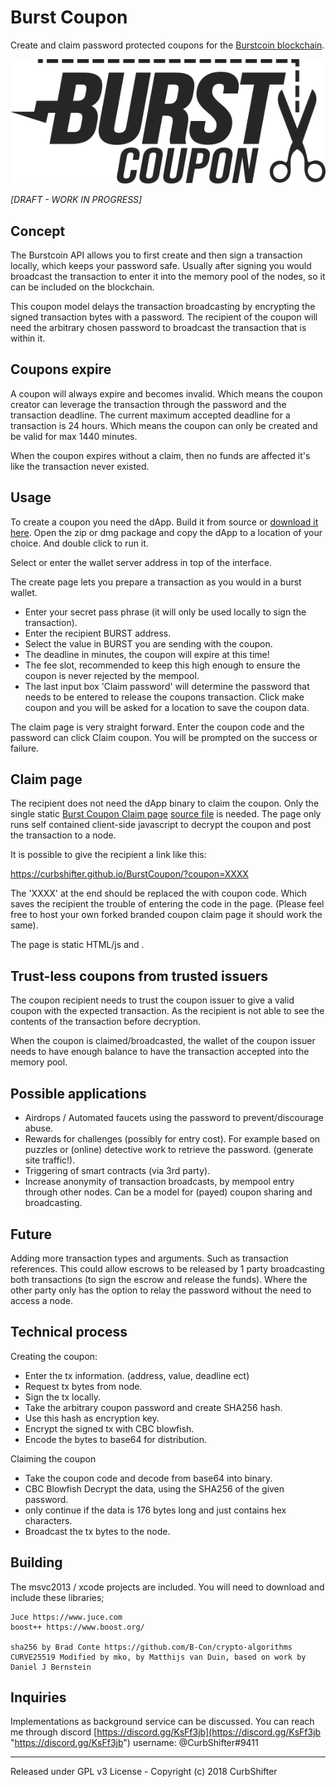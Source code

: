 # Burst Coupon

Create and claim password protected coupons for the [Burstcoin blockchain](http://burst-coin.org/).

![BurstCoupon](https://github.com/CurbShifter/BurstCoupon/blob/master/Source/img/burst-coupon.png)

*[DRAFT - WORK IN PROGRESS]*

Concept
-
The Burstcoin API allows you to first create and then sign a transaction locally, which keeps your password safe. Usually after signing you would broadcast the transaction to enter it into the memory pool of the nodes, so it can be included on the blockchain. 

This coupon model delays the transaction broadcasting by encrypting the signed transaction bytes with a password. The recipient of the coupon will need the arbitrary chosen password to broadcast the transaction that is within it. 


Coupons expire
-
A coupon will always expire and becomes invalid. Which means the coupon creator can leverage the transaction through the password and the transaction deadline. The current maximum accepted deadline for a transaction is 24 hours. Which means the coupon can only be created and be valid for max 1440 minutes. 

When the coupon expires without a claim, then no funds are affected it's like the transaction never existed.

Usage
-
To create a coupon you need the dApp. Build it from source or [download it here](https://github.com/CurbShifter/BurstCoupon/releases "download"). Open the zip or dmg package and copy the dApp to a location of your choice. And double click to run it. 

Select or enter the wallet server address in top of the interface. 

The create page lets you prepare a transaction as you would in a burst wallet.
 
- Enter your secret pass phrase (it will only be used locally to sign the transaction).  
- Enter the recipient BURST address. 
- Select the value in BURST you are sending with the coupon. 
- The deadline in minutes, the coupon will expire at this time!
- The fee slot, recommended to keep this high enough to ensure the coupon is never rejected by the mempool. 
- The last input box 'Claim password' will determine the password that needs to be entered to release the coupons transaction. Click make coupon and you will be asked for a location to save the coupon data.

The claim page is very straight forward. Enter the coupon code and the password can click Claim coupon. You will be prompted on the success or failure. 

Claim page
-
The recipient does not need the dApp binary to claim the coupon. Only the single static 
[Burst Coupon Claim page](https://curbshifter.github.io/BurstCoupon/ "Burst Coupon Claim page") [source file](https://github.com/CurbShifter/BurstCoupon/blob/master/docs/index.html) is needed. The page only runs self contained client-side javascript to decrypt the coupon and post the transaction to a node.

It is possible to give the recipient a link like this:

https://curbshifter.github.io/BurstCoupon/?coupon=XXXX

The 'XXXX' at the end should be replaced the with coupon code. Which saves the recipient the trouble of entering the code in the page. (Please feel free to host your own forked branded coupon claim page it should work the same).

The page is static HTML/js and .

Trust-less coupons from trusted issuers
-
The coupon recipient needs to trust the coupon issuer to give a valid coupon with the expected transaction. As the recipient is not able to see the contents of the transaction before decryption.

When the coupon is claimed/broadcasted, the wallet of the coupon issuer needs to have enough balance to have the transaction accepted into the memory pool.

Possible applications
-
- Airdrops / Automated faucets using the password to prevent/discourage abuse.
- Rewards for challenges (possibly for entry cost). For example based on puzzles or (online) detective work to retrieve the password. (generate site traffic!).
- Triggering of smart contracts (via 3rd party).
- Increase anonymity of transaction broadcasts, by mempool entry through other nodes. Can be a model for (payed) coupon sharing and broadcasting.

Future
-
Adding more transaction types and arguments. Such as transaction references. This could allow escrows to be released by 1 party broadcasting both transactions (to sign the escrow and release the funds). Where the other party only has the option to relay the password without the need to access a node.

Technical process
-
Creating the coupon:

- Enter the tx information. (address, value, deadline ect)
- Request tx bytes from node.
- Sign the tx locally.
- Take the arbitrary coupon password and create SHA256 hash.
- Use this hash as encryption key.
- Encrypt the signed tx with CBC blowfish.
- Encode the bytes to base64 for distribution.

Claiming the coupon

- Take the coupon code and decode from base64 into binary.
- CBC Blowfish Decrypt the data, using the SHA256 of the given password.
- only continue if the data is 176 bytes long and just contains hex characters.
- Broadcast the tx bytes to the node.


Building
-
The msvc2013 / xcode projects are included. You will need to download and include these libraries;

    Juce https://www.juce.com
    boost++ https://www.boost.org/

	sha256 by Brad Conte https://github.com/B-Con/crypto-algorithms
	CURVE25519 Modified by mko, by Matthijs van Duin, based on work by Daniel J Bernstein

Inquiries
-
Implementations as background service can be discussed. You can reach me through discord  [https://discord.gg/KsFf3jb](https://discord.gg/KsFf3jb "https://discord.gg/KsFf3jb") username: @CurbShifter#9411

----------

Released under GPL v3 License - Copyright (c) 2018 CurbShifter

